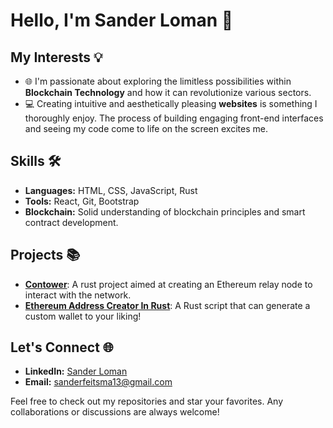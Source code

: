 # Hello, I'm Sander Loman 👋

## My Interests 💡

- 🌐 I'm passionate about exploring the limitless possibilities within **Blockchain Technology** and how it can revolutionize various sectors.
- 💻 Creating intuitive and aesthetically pleasing **websites** is something I thoroughly enjoy. The process of building engaging front-end interfaces and seeing my code come to life on the screen excites me.
  
## Skills 🛠

- **Languages:** HTML, CSS, JavaScript, Rust
- **Tools:** React, Git, Bootstrap
- **Blockchain:** Solid understanding of blockchain principles and smart contract development.

## Projects 📚

- **[Contower](https://github.com/SanderLoman/rust-p2p)**: A rust project aimed at creating an Ethereum relay node to interact with the network.
- **[Ethereum Address Creator In Rust](https://github.com/SanderLoman/address-creator)**: A Rust script that can generate a custom wallet to your liking!

## Let's Connect 🌐

- **LinkedIn:** [Sander Loman](https://www.linkedin.com/in/sanderloman/)
- **Email:** sanderfeitsma13@gmail.com

Feel free to check out my repositories and star your favorites. Any collaborations or discussions are always welcome!
